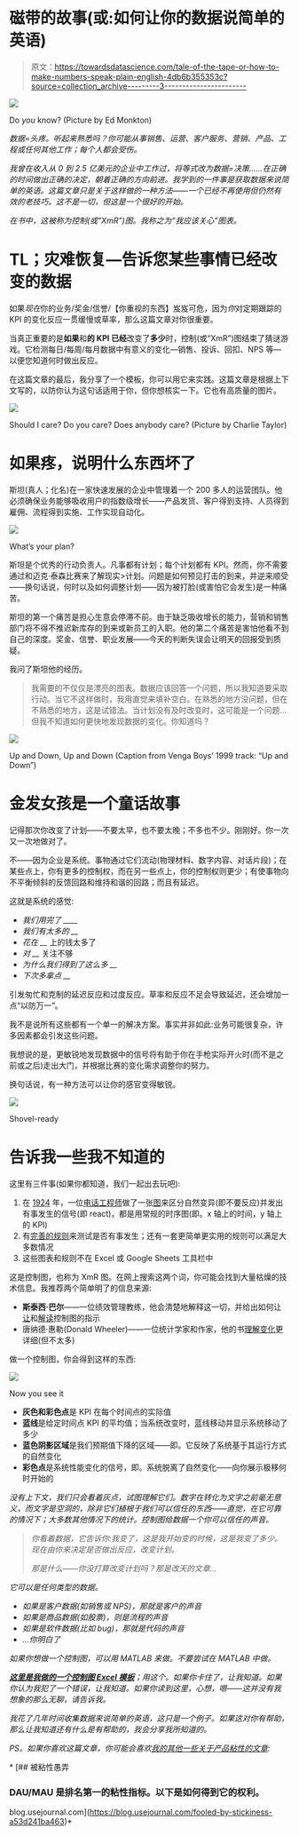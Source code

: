 # 磁带的故事(或:如何让你的数据说简单的英语)

> 原文：<https://towardsdatascience.com/tale-of-the-tape-or-how-to-make-numbers-speak-plain-english-4db6b355353c?source=collection_archive---------3----------------------->

![](img/125aa42c5c6c8c731180139db50cb879.png)

Do *you* know? (Picture by Ed Monkton)

*数据=头疼。听起来熟悉吗？你可能从事销售、运营、客户服务、营销、产品、工程或任何其他工作；每个人都会受伤。*

*我曾在收入从 0 到 2.5 亿美元的企业中工作过，将等式改为数据=决策……在正确的时间做出正确的决定，朝着正确的方向前进。我学到的一件事是获取数据来说简单的英语。这篇文章只是关于这样做的一种方法——一个已经不再使用但仍然有效的老技巧。这不是一切，但这是一个很好的开始。*

*在书中，这被称为控制(或“XmR”)图。我称之为“我应该关心”图表。*

# TL；灾难恢复—告诉您某些事情已经改变的数据

如果*现在*你的业务/奖金/信誉/【你重视的东西】岌岌可危，因为*你*对定期跟踪的 KPI 的变化反应一贯缓慢或草率，那么这篇文章对你很重要。

当真正重要的是**如果**和**的 **KPI** 已经**改变了**多少**时，控制(或“XmR”)图结束了猜谜游戏。它检测每日/每周/每月数据中有意义的变化—销售、投诉、回扣、NPS 等—以便您知道何时做出反应。

在这篇文章的最后，我分享了一个模板，你可以用它来实践。这篇文章是根据上下文写的，以防你认为这句话适用于你，但你想核实一下。它也有高质量的图片。

![](img/f07b5028d7c88b9ec5293b29b461d4c7.png)

Should I care? Do you care? Does anybody care? (Picture by Charlie Taylor)

# **如果疼，说明什么东西坏了**

斯坦(真人；化名)在一家快速发展的企业中管理着一个 200 多人的运营团队。他必须确保业务能够吸收用户的指数级增长——产品发货、客户得到支持、人员得到雇佣、流程得到实施、工作实现自动化。

![](img/7ff3064cb606a9f37edc04836a6a7723.png)

What’s your plan?

斯坦是个优秀的行动负责人。凡事都有计划；每个计划都有 KPI。然而，你不需要通过和迈克·泰森比赛来了解现实>计划。问题是如何预见打击的到来，并逆来顺受——换句话说，何时以及如何调整计划——因为被打脸(或害怕它会发生)是一种痛苦。

斯坦的第一个痛苦是担心生意会停滞不前。由于缺乏吸收增长的能力，营销和销售部门将不得不推迟新库存的到来或新员工的入职。他的第二个痛苦是害怕他看不到自己的深度。奖金、信誉、职业发展——今天的判断失误会让明天的回报受到质疑。

我问了斯坦他的经历。

> 我需要的不仅仅是漂亮的图表。数据应该回答一个问题，所以我知道要采取行动。当它不这样做时，我用直觉来填补空白。在熟悉的地方没问题，但在不熟悉的地方，这是试错法。当计划没有及时改变时，这可能是一个问题…但我不知道如何更快地发现数据的变化。你知道吗？

![](img/8ea838e09ea7c6899ef89d2f7d3bc142.png)

Up and Down, Up and Down (Caption from Venga Boys’ 1999 track: “Up and Down”)

# 金发女孩是一个童话故事

记得那次你改变了计划——不要太早，也不要太晚；不多也不少。刚刚好。你一次又一次地做对了。

不——因为企业是系统。事物通过它们流动(物理材料、数字内容、对话片段)；在某些点上，你有更多的控制权，而在另一些点上，你的控制权则更少；有使事物向不平衡倾斜的反馈回路和维持和谐的回路；而且有延迟。

这就是系统的感觉:

*   *我们用完了 ____*
*   *我们有太多的 __*
*   *花在 __* 上的钱太多了
*   *对 __* 关注不够
*   *为什么我们得到了这么多 __*
*   *下次多拿点 __*

引发匆忙和克制的延迟反应和过度反应。草率和反应不足会导致延迟，还会增加一点“以防万一”。

我不是说所有这些都有一个单一的解决方案。事实并非如此:业务可能很复杂，许多因素都会引发这些问题。

我想说的是，更敏锐地发现数据中的信号将有助于你在手枪实际开火时(而不是之前或之后)走出大门，并根据比赛的变化需求调整你的努力。

换句话说，有一种方法可以让你的感官变得敏锐。

![](img/531824c5237b92f6e8810c4a0b9f6c34.png)

Shovel-ready

# 告诉我一些我不知道的

这里有三件事(如果你都知道，我们一起出去玩吧):

1.  在 [1924](https://en.wikipedia.org/wiki/Control_chart#History) 年，一位[电话工程师](https://en.wikipedia.org/wiki/Walter_A._Shewhart#Influence)做了一张[图](https://en.wikipedia.org/wiki/Control_chart#/media/File:Xbar_chart_for_a_paired_xbar_and_R_chart.svg)来区分自然变异(即不要反应)并发出有事发生的信号(即 react)，都是用常规的时序图(即。x 轴上的时间，y 轴上的 KPI)
2.  有[完善的规则](https://en.wikipedia.org/wiki/Nelson_rules)来测试是否有事发生；还有一套更简单更实用的规则可以满足大多数情况
3.  这些图表和规则不在 Excel 或 Google Sheets 工具栏中

这是控制图，也称为 XmR 图。在网上搜索这两个词，你可能会找到大量枯燥的技术信息。我推荐两个简单明了的信息来源:

*   **斯泰西·巴尔**——一位绩效管理教练，他会清楚地解释这一切，并给出如何让[让](https://www.staceybarr.com/measure-up/build-xmr-chart-kpi/)和[解读](https://www.staceybarr.com/measure-up/3-essential-signals-to-look-for-in-your-kpis/)控制图的指示
*   唐纳德·惠勒(Donald Wheeler)——一位统计学家和作家，他的书[理解变化](https://www.amazon.co.uk/Understanding-Variation-Key-Managing-Chaos/dp/0945320531)更详细(但不太多)

做一个控制图，你会得到这样的东西:

![](img/2a7cf68e9105c2734afeb302a5f09f7a.png)

Now you see it

*   **灰色和彩色点**是 KPI 在每个时间点的实际值
*   **蓝线**是给定时间点 KPI 的平均值；当系统改变时，蓝线移动并显示系统移动了多少
*   **蓝色阴影区域**是我们预期值下降的区域——即。它反映了系统基于其运行方式的自然变化
*   **彩色点**是系统性能变化的信号，即。系统脱离了自然变化——向你展示极移何时开始的

*没有上下文，我们只会看着灰点，试图理解它们。数字在转化为文字之前毫无意义，而文字是空洞的，除非它们植根于我们可以信任的东西——直觉，在它可靠的情况下；大多数其他情况下的统计。控制图给数据一个你可以信任的声音。*

> *你看着数据，它告诉你:我变了，这是我开始变的时候，这是我变了多少。现在由你来决定是否做出反应，改变计划。*
> 
> *那是什么——你没打算改变计划吗？那是改天的文章...*

*它可以是任何类型的数据。*

*   *如果是客户数据(如销售或 NPS)，那就是客户的声音*
*   *如果是商品数据(如股票)，则是流程的声音*
*   *如果是软件数据(比如 bug)，那就是代码的声音*
*   *…你明白了*

*如果你想做一个控制图，可以用 MATLAB 来做。不要尝试在 MATLAB 中做。*

*[**这里是我做的一个控制图 Excel 模板**](https://drive.google.com/file/d/10pe-MXdW6NZyWZ8tStno5TMCtF8VU2Uo/view?usp=sharing)；用这个。如果你卡住了，让我知道。如果你认为我犯了一个错误，让我知道。如果你读到这里，心想，嗯——这并没有我想象的那么无聊，请告诉我。*

*我花了几年时间收集数据来说简单的英语，这只是一个例子。如果这对你有帮助，那么让我知道还有什么是有帮助的，我会分享我所知道的。*

*PS。如果你喜欢这篇文章，你可能会喜欢[我的其他一些关于产品粘性的文章](http://medium.com/@ukcharlietaylor):*

*[](https://blog.usejournal.com/fooled-by-stickiness-a53d241ba463) [## 被粘性愚弄

### DAU/MAU 是排名第一的粘性指标。以下是如何得到它的权利。

blog.usejournal.com](https://blog.usejournal.com/fooled-by-stickiness-a53d241ba463)*